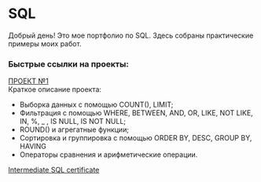 # SQL
Добрый день! Это мое портфолио по SQL. Здесь собраны практические примеры моих работ.

### Быстрые ссылки на проекты:
[ПРОЕКТ №1](/Lesson_1)  
  Краткое описание проекта: 
- Выборка данных с помощью COUNT(), LIMIT;
- Фильтрация с помощью WHERE, BETWEEN, AND, OR, LIKE, NOT LIKE, IN, %, _ , IS NULL, IS NOT NULL;
- ROUND() и агрегатные функции;
- Сортировка и группировка с помощью ORDER BY, DESC, GROUP BY, HAVING
- Операторы сравнения и арифметические операции.

[Intermediate SQL certificate](sql1.png) 

